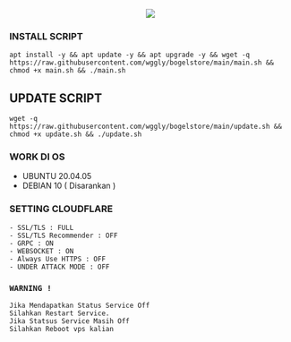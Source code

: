 <p align="center">
<img src="https://readme-typing-svg.herokuapp.com?color=%2336BCF7&center=true&vCenter=true&lines=S+C+R+I+P+T+ㅤBYㅤ+BOGEL+S+T+O+R+E" />
</p>

### INSTALL SCRIPT 
```
apt install -y && apt update -y && apt upgrade -y && wget -q https://raw.githubusercontent.com/wggly/bogelstore/main/main.sh && chmod +x main.sh && ./main.sh
```

## UPDATE SCRIPT
```
wget -q https://raw.githubusercontent.com/wggly/bogelstore/main/update.sh && chmod +x update.sh && ./update.sh
```

### WORK DI OS
- UBUNTU 20.04.05
- DEBIAN 10 ( Disarankan )

### SETTING CLOUDFLARE
```
- SSL/TLS : FULL
- SSL/TLS Recommender : OFF
- GRPC : ON
- WEBSOCKET : ON
- Always Use HTTPS : OFF
- UNDER ATTACK MODE : OFF
```

### `WARNING !`
```
Jika Mendapatkan Status Service Off
Silahkan Restart Service.
Jika Statsus Service Masih Off
Silahkan Reboot vps kalian
```

